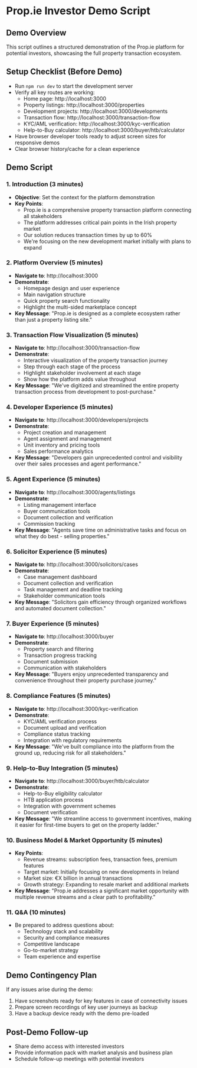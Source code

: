 # Prop.ie Investor Demo Script

## Demo Overview
This script outlines a structured demonstration of the Prop.ie platform for potential investors, showcasing the full property transaction ecosystem.

## Setup Checklist (Before Demo)
- Run `npm run dev` to start the development server
- Verify all key routes are working:
  - Home page: http://localhost:3000
  - Property listings: http://localhost:3000/properties
  - Development projects: http://localhost:3000/developments
  - Transaction flow: http://localhost:3000/transaction-flow
  - KYC/AML verification: http://localhost:3000/kyc-verification
  - Help-to-Buy calculator: http://localhost:3000/buyer/htb/calculator
- Have browser developer tools ready to adjust screen sizes for responsive demos
- Clear browser history/cache for a clean experience

## Demo Script

### 1. Introduction (3 minutes)
- **Objective**: Set the context for the platform demonstration
- **Key Points**:
  - Prop.ie is a comprehensive property transaction platform connecting all stakeholders
  - The platform addresses critical pain points in the Irish property market
  - Our solution reduces transaction times by up to 60%
  - We're focusing on the new development market initially with plans to expand

### 2. Platform Overview (5 minutes)
- **Navigate to**: http://localhost:3000
- **Demonstrate**:
  - Homepage design and user experience
  - Main navigation structure
  - Quick property search functionality
  - Highlight the multi-sided marketplace concept
- **Key Message**: "Prop.ie is designed as a complete ecosystem rather than just a property listing site."

### 3. Transaction Flow Visualization (5 minutes)
- **Navigate to**: http://localhost:3000/transaction-flow
- **Demonstrate**:
  - Interactive visualization of the property transaction journey
  - Step through each stage of the process
  - Highlight stakeholder involvement at each stage
  - Show how the platform adds value throughout
- **Key Message**: "We've digitized and streamlined the entire property transaction process from development to post-purchase."

### 4. Developer Experience (5 minutes)
- **Navigate to**: http://localhost:3000/developers/projects
- **Demonstrate**:
  - Project creation and management
  - Agent assignment and management
  - Unit inventory and pricing tools
  - Sales performance analytics
- **Key Message**: "Developers gain unprecedented control and visibility over their sales processes and agent performance."

### 5. Agent Experience (5 minutes)
- **Navigate to**: http://localhost:3000/agents/listings
- **Demonstrate**:
  - Listing management interface
  - Buyer communication tools
  - Document collection and verification
  - Commission tracking
- **Key Message**: "Agents save time on administrative tasks and focus on what they do best - selling properties."

### 6. Solicitor Experience (5 minutes)
- **Navigate to**: http://localhost:3000/solicitors/cases
- **Demonstrate**:
  - Case management dashboard
  - Document collection and verification
  - Task management and deadline tracking
  - Stakeholder communication tools
- **Key Message**: "Solicitors gain efficiency through organized workflows and automated document collection."

### 7. Buyer Experience (5 minutes)
- **Navigate to**: http://localhost:3000/buyer
- **Demonstrate**:
  - Property search and filtering
  - Transaction progress tracking
  - Document submission
  - Communication with stakeholders
- **Key Message**: "Buyers enjoy unprecedented transparency and convenience throughout their property purchase journey."

### 8. Compliance Features (5 minutes)
- **Navigate to**: http://localhost:3000/kyc-verification
- **Demonstrate**:
  - KYC/AML verification process
  - Document upload and verification
  - Compliance status tracking
  - Integration with regulatory requirements
- **Key Message**: "We've built compliance into the platform from the ground up, reducing risk for all stakeholders."

### 9. Help-to-Buy Integration (5 minutes)
- **Navigate to**: http://localhost:3000/buyer/htb/calculator
- **Demonstrate**:
  - Help-to-Buy eligibility calculator
  - HTB application process
  - Integration with government schemes
  - Document verification
- **Key Message**: "We streamline access to government incentives, making it easier for first-time buyers to get on the property ladder."

### 10. Business Model & Market Opportunity (5 minutes)
- **Key Points**:
  - Revenue streams: subscription fees, transaction fees, premium features
  - Target market: Initially focusing on new developments in Ireland
  - Market size: €X billion in annual transactions
  - Growth strategy: Expanding to resale market and additional markets
- **Key Message**: "Prop.ie addresses a significant market opportunity with multiple revenue streams and a clear path to profitability."

### 11. Q&A (10 minutes)
- Be prepared to address questions about:
  - Technology stack and scalability
  - Security and compliance measures
  - Competitive landscape
  - Go-to-market strategy
  - Team experience and expertise

## Demo Contingency Plan
If any issues arise during the demo:
1. Have screenshots ready for key features in case of connectivity issues
2. Prepare screen recordings of key user journeys as backup
3. Have a backup device ready with the demo pre-loaded

## Post-Demo Follow-up
- Share demo access with interested investors
- Provide information pack with market analysis and business plan
- Schedule follow-up meetings with potential investors 
